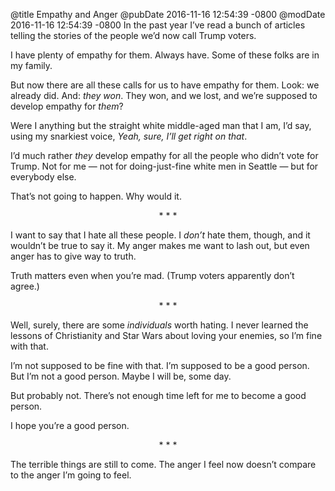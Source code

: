 @title Empathy and Anger
@pubDate 2016-11-16 12:54:39 -0800
@modDate 2016-11-16 12:54:39 -0800
In the past year I’ve read a bunch of articles telling the stories of the people we’d now call Trump voters.

I have plenty of empathy for them. Always have. Some of these folks are in my family.

But now there are all these calls for us to have empathy for them. Look: we already did. And: *they won*. They won, and we lost, and we’re supposed to develop empathy for *them*?

Were I anything but the straight white middle-aged man that I am, I’d say, using my snarkiest voice, <em>Yeah, sure, I’ll get right on that</em>.

I’d much rather *they* develop empathy for all the people who didn’t vote for Trump. Not for me — not for doing-just-fine white men in Seattle — but for everybody else.

That’s not going to happen. Why would it.

<p style="text-align:center">* * *</p>

I want to say that I hate all these people. I *don’t* hate them, though, and it wouldn’t be true to say it. My anger makes me want to lash out, but even anger has to give way to truth.

Truth matters even when you’re mad. (Trump voters apparently don’t agree.)

<p style="text-align:center">* * *</p>

Well, surely, there are some *individuals* worth hating. I never learned the lessons of Christianity and Star Wars about loving your enemies, so I’m fine with that.

I’m not supposed to be fine with that. I’m supposed to be a good person. But I’m not a good person. Maybe I will be, some day.

But probably not. There’s not enough time left for me to become a good person.

I hope you’re a good person.

<p style="text-align:center">* * *</p>

The terrible things are still to come. The anger I feel now doesn’t compare to the anger I’m going to feel.
